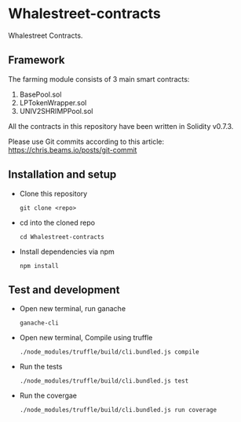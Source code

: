 # Whalestreet-contracts
 Whalestreet Contracts.

## Framework
The farming module consists of 3 main smart contracts:

1. BasePool.sol
2. LPTokenWrapper.sol
3. UNIV2SHRIMPPool.sol


All the contracts in this repository have been written in Solidity v0.7.3.

Please use Git commits according to this article: https://chris.beams.io/posts/git-commit

## Installation and setup
* Clone this repository

  `git clone <repo>`

* cd into the cloned repo

  `cd Whalestreet-contracts`

* Install dependencies via npm

  `npm install`


## Test and development

* Open new terminal, run ganache

  `ganache-cli`


* Open new terminal, Compile using truffle

  `./node_modules/truffle/build/cli.bundled.js compile`

* Run the tests

  `./node_modules/truffle/build/cli.bundled.js test`

* Run the covergae
  
  `./node_modules/truffle/build/cli.bundled.js run coverage`
